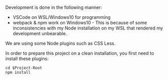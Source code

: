 Development is done in the following manner:
- VSCode on WSL/Windows10 for programming
- webpack & npm work on Windows10 - This is because of some inconsistencies with my Node installation on my WSL that rendered my development unbearable.

We are using some Node plugins such as CSS Less.

In order to prepare this project on a clean installation, you first need to install these plugins:
```
cd $Project-Root
npm install
```
